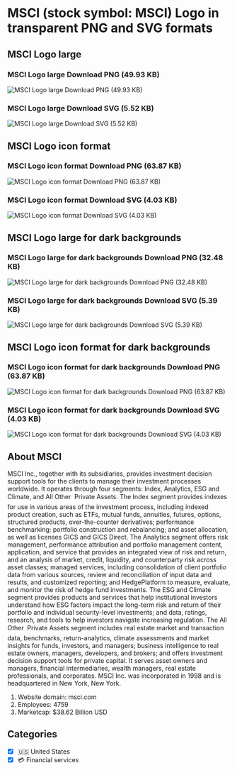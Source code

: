 # MSCI (stock symbol: MSCI) Logo in transparent PNG and SVG formats

## MSCI Logo large

### MSCI Logo large Download PNG (49.93 KB)

![MSCI Logo large Download PNG (49.93 KB)](/img/orig/MSCI_BIG-2f4ea995.png)

### MSCI Logo large Download SVG (5.52 KB)

![MSCI Logo large Download SVG (5.52 KB)](/img/orig/MSCI_BIG-497aa5f3.svg)

## MSCI Logo icon format

### MSCI Logo icon format Download PNG (63.87 KB)

![MSCI Logo icon format Download PNG (63.87 KB)](/img/orig/MSCI-5adba2a6.png)

### MSCI Logo icon format Download SVG (4.03 KB)

![MSCI Logo icon format Download SVG (4.03 KB)](/img/orig/MSCI-e502a934.svg)

## MSCI Logo large for dark backgrounds

### MSCI Logo large for dark backgrounds Download PNG (32.48 KB)

![MSCI Logo large for dark backgrounds Download PNG (32.48 KB)](/img/orig/MSCI_BIG.D-0b427e70.png)

### MSCI Logo large for dark backgrounds Download SVG (5.39 KB)

![MSCI Logo large for dark backgrounds Download SVG (5.39 KB)](/img/orig/MSCI_BIG.D-9c014adc.svg)

## MSCI Logo icon format for dark backgrounds

### MSCI Logo icon format for dark backgrounds Download PNG (63.87 KB)

![MSCI Logo icon format for dark backgrounds Download PNG (63.87 KB)](/img/orig/MSCI.D-28aaf9fb.png)

### MSCI Logo icon format for dark backgrounds Download SVG (4.03 KB)

![MSCI Logo icon format for dark backgrounds Download SVG (4.03 KB)](/img/orig/MSCI.D-354c1ad0.svg)

## About MSCI

MSCI Inc., together with its subsidiaries, provides investment decision support tools for the clients to manage their investment processes worldwide. It operates through four segments: Index, Analytics, ESG and Climate, and All Other  Private Assets. The Index segment provides indexes for use in various areas of the investment process, including indexed product creation, such as ETFs, mutual funds, annuities, futures, options, structured products, over-the-counter derivatives; performance benchmarking; portfolio construction and rebalancing; and asset allocation, as well as licenses GICS and GICS Direct. The Analytics segment offers risk management, performance attribution and portfolio management content, application, and service that provides an integrated view of risk and return, and an analysis of market, credit, liquidity, and counterparty risk across asset classes; managed services, including consolidation of client portfolio data from various sources, review and reconciliation of input data and results, and customized reporting; and HedgePlatform to measure, evaluate, and monitor the risk of hedge fund investments. The ESG and Climate segment provides products and services that help institutional investors understand how ESG factors impact the long-term risk and return of their portfolio and individual security-level investments; and data, ratings, research, and tools to help investors navigate increasing regulation. The All Other  Private Assets segment includes real estate market and transaction data, benchmarks, return-analytics, climate assessments and market insights for funds, investors, and managers; business intelligence to real estate owners, managers, developers, and brokers; and offers investment decision support tools for private capital. It serves asset owners and managers, financial intermediaries, wealth managers, real estate professionals, and corporates. MSCI Inc. was incorporated in 1998 and is headquartered in New York, New York.

1. Website domain: msci.com
2. Employees: 4759
3. Marketcap: $38.62 Billion USD


## Categories
- [x] 🇺🇸 United States
- [x] 💳 Financial services
